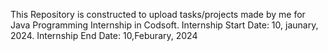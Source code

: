 This Repository is constructed to upload tasks/projects made by me for Java Programming Internship in Codsoft. Internship Start Date: 10, jaunary, 2024. Internship End Date: 10,Feburary, 2024
